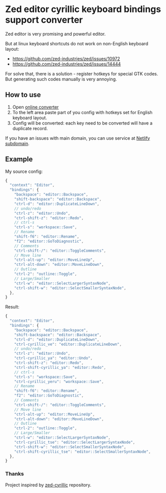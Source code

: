 # Zed editor cyrillic keyboard bindings support converter

Zed editor is very promising and powerful editor.

But at linux keyboard shortcuts do not work on non-English keyboard layout:
- https://github.com/zed-industries/zed/issues/10972
- https://github.com/zed-industries/zed/issues/14444

For solve that, there is a solution - register hotkeys for special GTK codes.
But generating such codes manually is very annoying.

## How to use

1. Open [online converter](https://zed-cyrillic.krampetz.ru/)
2. To the left area paste part of you config with hotkeys set for English keyboard layout.
3. Config will be converted: each key need to be converted will have a duplicate record.

If you have an issues with main domain, you can use service at [Netlify subdomain](https://resplendent-meerkat-c49f68.netlify.app/).

## Example

My source config:

```javascript
{
  "context": "Editor",
  "bindings": {
    "backspace": "editor::Backspace",
    "shift-backspace": "editor::Backspace",
    "ctrl-d": "editor::DuplicateLineDown",
    // undo/redo
    "ctrl-z": "editor::Undo",
    "ctrl-shift-z": "editor::Redo",
    // ctrl-s
    "ctrl-s": "workspace::Save",
    // Rename
    "shift-f6": "editor::Rename",
    "f2": "editor::GoToDiagnostic",
    // Comments
    "ctrl-shift-/": "editor::ToggleComments",
    // Move line
    "ctrl-alt-up": "editor::MoveLineUp",
    "ctrl-alt-down": "editor::MoveLineDown",
    // Outline
    "ctrl-2": "outline::Toggle",
    // Large/Smaller
    "ctrl-w": "editor::SelectLargerSyntaxNode",
    "ctrl-shift-w": "editor::SelectSmallerSyntaxNode",
  },
}
```

Result:
```javascript
{
  "context": "Editor",
  "bindings": {
    "backspace": "editor::Backspace",
    "shift-backspace": "editor::Backspace",
    "ctrl-d": "editor::DuplicateLineDown",
    "ctrl-cyrillic_ve": "editor::DuplicateLineDown",
    // undo/redo
    "ctrl-z": "editor::Undo",
    "ctrl-cyrillic_ya": "editor::Undo",
    "ctrl-shift-z": "editor::Redo",
    "ctrl-shift-cyrillic_ya": "editor::Redo",
    // ctrl-s
    "ctrl-s": "workspace::Save",
    "ctrl-cyrillic_yeru": "workspace::Save",
    // Rename
    "shift-f6": "editor::Rename",
    "f2": "editor::GoToDiagnostic",
    // Comments
    "ctrl-shift-/": "editor::ToggleComments",
    // Move line
    "ctrl-alt-up": "editor::MoveLineUp",
    "ctrl-alt-down": "editor::MoveLineDown",
    // Outline
    "ctrl-2": "outline::Toggle",
    // Large/Smaller
    "ctrl-w": "editor::SelectLargerSyntaxNode",
    "ctrl-cyrillic_tse": "editor::SelectLargerSyntaxNode",
    "ctrl-shift-w": "editor::SelectSmallerSyntaxNode",
    "ctrl-shift-cyrillic_tse": "editor::SelectSmallerSyntaxNode",
  },
}
```

### Thanks

Project inspired by [zed-cyrillic](https://github.com/Randommist/zed-cyrillic/tree/main]) repository.
